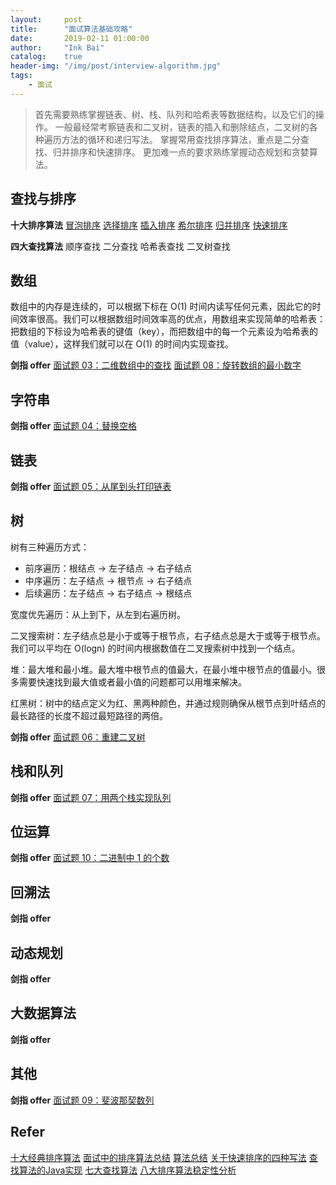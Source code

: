 ```yaml
---
layout:     post
title:      "面试算法基础攻略"
date:       2019-02-11 01:00:00
author:     "Ink Bai"
catalog:    true
header-img: "/img/post/interview-algorithm.jpg"
tags:
    - 面试
---
```

> 首先需要熟练掌握链表、树、栈、队列和哈希表等数据结构，以及它们的操作。
一般最经常考察链表和二叉树，链表的插入和删除结点，二叉树的各种遍历方法的循环和递归写法。
掌握常用查找排序算法，重点是二分查找、归并排序和快速排序。
更加难一点的要求熟练掌握动态规划和贪婪算法。

## 查找与排序
**十大排序算法**
[冒泡排序](http://baixin.ink/2019/01/29/bubble-sort/)
[选择排序](http://baixin.ink/2019/01/29/sellection-sort/)
[插入排序](http://baixin.ink/2019/01/29/insertion-sort/)
[希尔排序](http://baixin.ink/2019/01/29/shell-sort/)
[归并排序](http://baixin.ink/2019/01/29/merge-sort/)
[快速排序](http://baixin.ink/2019/01/29/quick-sort/)

**四大查找算法**
顺序查找
二分查找
哈希表查找
二叉树查找

## 数组
数组中的内存是连续的，可以根据下标在 O(1) 时间内读写任何元素，因此它的时间效率很高。我们可以根据数组时间效率高的优点，用数组来实现简单的哈希表：把数组的下标设为哈希表的键值（key），而把数组中的每一个元素设为哈希表的值（value），这样我们就可以在 O(1) 的时间内实现查找。

**剑指 offer**
[面试题 03：二维数组中的查找](http://baixin.ink/2018/11/23/offer-sword-3/)
[面试题 08：旋转数组的最小数字](http://baixin.ink/2019/01/01/offer-sword-8/)

## 字符串
**剑指 offer**
[面试题 04：替换空格](http://baixin.ink/2018/11/27/offer-sword-4/)

## 链表
**剑指 offer**
[面试题 05：从尾到头打印链表](http://baixin.ink/2018/11/27/offer-sword-5/)

## 树
树有三种遍历方式：

- 前序遍历：根结点 -> 左子结点 -> 右子结点
- 中序遍历：左子结点 -> 根节点 -> 右子结点
- 后续遍历：左子结点 -> 右子结点 -> 根结点

宽度优先遍历：从上到下，从左到右遍历树。

二叉搜索树：左子结点总是小于或等于根节点，右子结点总是大于或等于根节点。我们可以平均在 O(logn) 的时间内根据数值在二叉搜索树中找到一个结点。

堆：最大堆和最小堆。最大堆中根节点的值最大，在最小堆中根节点的值最小。很多需要快速找到最大值或者最小值的问题都可以用堆来解决。

红黑树：树中的结点定义为红、黑两种颜色，并通过规则确保从根节点到叶结点的最长路径的长度不超过最短路径的两倍。

**剑指 offer**
[面试题 06：重建二叉树](http://baixin.ink/2018/11/29/offer-sword-6/)

## 栈和队列
**剑指 offer**
[面试题 07：用两个栈实现队列](http://baixin.ink/2018/11/29/offer-sword-7/)

## 位运算
**剑指 offer**
[面试题 10：二进制中 1 的个数](http://baixin.ink/2019/01/07/offer-sword-10/)

## 回溯法
**剑指 offer**

## 动态规划
**剑指 offer**

## 大数据算法
**剑指 offer**

## 其他
**剑指 offer**
[面试题 09：斐波那契数列](http://baixin.ink/2019/01/02/offer-sword-9/)

## Refer
[十大经典排序算法](https://github.com/hustcc/JS-Sorting-Algorithm)
[面试中的排序算法总结](https://www.cnblogs.com/wxisme/p/5243631.html)
[算法总结](https://www.cnblogs.com/chengxiao/category/880910.html)
[关于快速排序的四种写法](https://segmentfault.com/a/1190000004410119)
[查找算法的Java实现](https://www.jianshu.com/p/b07c69a91535)
[七大查找算法](http://www.cnblogs.com/maybe2030/p/4715035.html)
[八大排序算法稳定性分析](https://zhuanlan.zhihu.com/p/36120420)

